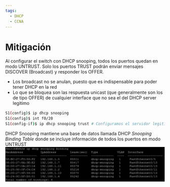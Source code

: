 ```yaml
---
tags:
  - DHCP
  - CCNA
---
```


# Mitigación

Al configurar el switch con DHCP snooping, todos los puertos quedan en modo UNTRUST. Solo los puertos TRUST podrán enviar mensajes DISCOVER (Broadcast) y responder los OFFER.
- Los broadcast no se anulan, puesto que es indispensable para poder tener DHCP en la red
- Lo que se bloquea son las respuesta unicast (que generalmente son los de tipo OFFER) de cualquier interface que no sea el del DHCP server legitimo

``` bash
S1(config)$ ip dhcp snooping
S1(config)$ int f0/20
S1(config-if)$ ip dhcp snooping trust # Configuramos el servidor legitimo en f0/20

```

DHCP Snooping mantiene una base de datos llamada DHCP _Snooping Binding Table_ donde se incluye información de todos los puertos en modo UNTRUST
![](_anexos_/Screenshot%20from%202024-01-05%2009-08-37.png)
